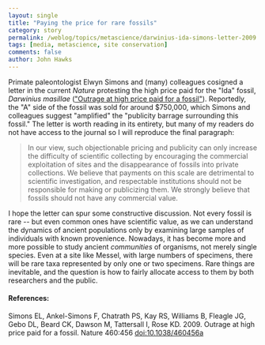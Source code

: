 ```yaml
---
layout: single 
title: "Paying the price for rare fossils" 
category: story
permalink: /weblog/topics/metascience/darwinius-ida-simons-letter-2009.html
tags: [media, metascience, site conservation] 
comments: false 
author: John Hawks 
---
```


Primate paleontologist Elwyn Simons and (many) colleagues cosigned a letter in the current <i>Nature</i> protesting the high price paid for the "Ida" fossil, <I>Darwinius masillae</i> (<a href="http://dx.doi.org/10.1038/460456a">"Outrage at high price paid for a fossil"</a>). Reportedly, the "A" side of the fossil was sold for around $750,000, which Simons and colleagues suggest "amplified" the "publicity barrage surrounding this fossil." The letter is worth reading in its entirety, but many of my readers do not have access to the journal so I will reproduce the final paragraph: 

<blockquote>In our view, such objectionable pricing and publicity can only increase the difficulty of scientific collecting by encouraging the commercial exploitation of sites and the disappearance of fossils into private collections. We believe that payments on this scale are detrimental to scientific investigation, and respectable institutions should not be responsible for making or publicizing them. We strongly believe that fossils should not have any commercial value.</blockquote>

I hope the letter can spur some constructive discussion. Not every fossil is rare -- but even common ones have scientific value, as we can understand the dynamics of ancient populations only by examining large samples of individuals with known provenience. Nowadays, it has become more and more possible to study ancient <i>communities</i> of organisms, not merely single species. Even at a site like Messel, with large numbers of specimens, there will be rare taxa represented by only one or two specimens. Rare things are inevitable, and the question is how to fairly allocate access to them by both researchers and the public.  


<h4>References:</h4>

<p class="cite">Simons EL, Ankel-Simons F, Chatrath PS, Kay RS, Williams B, Fleagle JG, Gebo DL, Beard CK, Dawson M, Tattersall I, Rose KD. 2009. Outrage at high price paid for a fossil. Nature 460:456 <a href="http://dx.doi.org/10.1038/460456a">doi:10.1038/460456a</a> </p>



